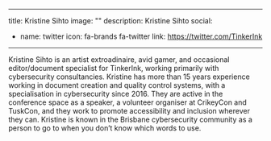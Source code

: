 
---
title: Kristine Sihto
image: ""
description: Kristine Sihto
social:

  - name: twitter
    icon: fa-brands fa-twitter
    link: https://twitter.com/TinkerInk

---

Kristine Sihto is an artist extroadinaire, avid gamer, and occasional editor/document specialist for TinkerInk, working primarily with cybersecurity consultancies. Kristine has more than 15 years experience working in document creation and quality control systems, with a specialisation in cybersecurity since 2016. They are active in the conference space as a speaker, a volunteer organiser at CrikeyCon and TuskCon, and they work to promote accessibility and inclusion wherever they can. 
Kristine is known in the Brisbane cybersecurity community as a person to go to when you don’t know which words to use.
